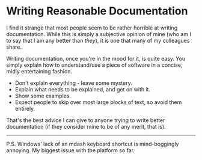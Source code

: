 # Writing Reasonable Documentation

I find it strange that most people seem to be rather horrible at writing documentation. While this is simply a subjective opinion of mine (who am I to say that I am any better than *they*), it is one that many of my colleagues share.

Writing documentation, once you're in the mood for it, is quite easy. You simply explain how to understand/use a piece of software in a concise, midly entertaining fashion.

- Don't explain everything - leave some mystery. 
- Explain what needs to be explained, and get on with it. 
- Show some examples. 
- Expect people to skip over most large blocks of text, so avoid them entirely.

That's the best advice I can give to anyone trying to write better documentation (if they consider mine to be of any merit, that is).

------------------

P.S. Windows' lack of an mdash keyboard shortcut is mind-boggingly annoying. My biggest issue with the platform so far. 